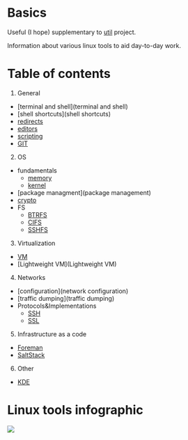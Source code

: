 # Basics
Useful (I hope) supplementary to [util](https://github.com/kiemlicz/util) project.

Information about various linux tools to aid day-to-day work.

# Table of contents  
1. General
  * [terminal and shell](terminal and shell)
  * [shell shortcuts](shell shortcuts)
  * [redirects](redirects)
  * [editors](editors)
  * [scripting](scripting)
  * [GIT](git)
2. OS  
 * fundamentals
    * [memory](memory)
    * [kernel](kernel)
 * [package managment](package management)
 * [crypto](crypto)
 * FS
    * [BTRFS](btrfs)
    * [CIFS](cifs)
    * [SSHFS](sshfs)
3. Virtualization
 * [VM](vm)
 * [Lightweight VM](Lightweight VM)
4. Networks
 * [configuration](network configuration)
 * [traffic dumping](traffic dumping)
 * Protocols&Implementations
    * [SSH](ssh)
    * [SSL](ssl)
5. Infrastructure as a code
 * [Foreman](Foreman)
 * [SaltStack](saltstack)
6. Other
 * [KDE](kde)

# Linux tools infographic
![](http://brendangregg.com/Perf/linux_perf_tools_full.png)